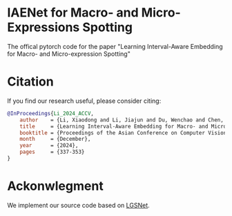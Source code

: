 # IAENet for Macro- and Micro-Expressions Spotting
The offical pytorch code for the paper "Learning Interval-Aware Embedding for Macro- and Micro-expression Spotting" 
# Citation
If you find our research useful, please consider citing:

```bibtex
@InProceedings{Li_2024_ACCV,
    author    = {Li, Xiaodong and Li, Jiajun and Du, Wenchao and Chen, Hu and Yang, Hongyu},
    title     = {Learning Interval-Aware Embedding for Macro- and Micro-expression Spotting},
    booktitle = {Proceedings of the Asian Conference on Computer Vision (ACCV)},
    month     = {December},
    year      = {2024},
    pages     = {337-353}
}
```

# Ackonwlegment
We implement our source code based on [LGSNet](https://github.com/williamlee91/LGSNet.git).
